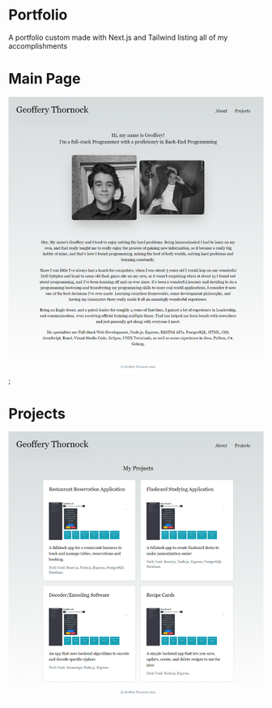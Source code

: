 # Portfolio

A portfolio custom made with Next.js and Tailwind listing all of my accomplishments

####

# Main Page

![Main Page](./public/localhost_3000_.png);

####

# Projects

![Projects Page](./public/localhost_3000_projects.png)
